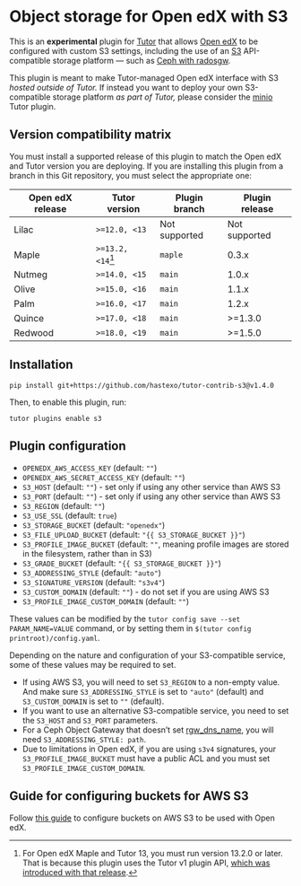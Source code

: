 Object storage for Open edX with S3
===================================

This is an **experimental** plugin for
[Tutor](https://docs.tutor.overhang.io) that allows [Open edX](https://openedx.org/) to be
configured with custom S3 settings, including the use of an [S3](https://aws.amazon.com/s3/)
API-compatible storage platform — such as [Ceph with
radosgw](https://docs.ceph.com/en/latest/radosgw/index.html).

This plugin is meant to make Tutor-managed Open edX interface with S3
*hosted outside of Tutor.* If instead you want to deploy your own
S3-compatible storage platform *as part of Tutor,* please consider the
[minio](https://github.com/overhangio/tutor-minio) Tutor plugin.

Version compatibility matrix
----------------------------

You must install a supported release of this plugin to match the Open
edX and Tutor version you are deploying. If you are installing this
plugin from a branch in this Git repository, you must select the
appropriate one:

| Open edX release | Tutor version     | Plugin branch | Plugin release |
|------------------|-------------------|---------------|----------------|
| Lilac            | `>=12.0, <13`     | Not supported | Not supported  |
| Maple            | `>=13.2, <14`[^1] | `maple`       | 0.3.x          |
| Nutmeg           | `>=14.0, <15`     | `main`        | 1.0.x          |
| Olive            | `>=15.0, <16`     | `main`        | 1.1.x          |
| Palm             | `>=16.0, <17`     | `main`        | 1.2.x          |
| Quince           | `>=17.0, <18`     | `main`        | >=1.3.0        |
| Redwood          | `>=18.0, <19`     | `main`        | >=1.5.0        |

[^1]: For Open edX Maple and Tutor 13, you must run version 13.2.0 or
    later. That is because this plugin uses the Tutor v1 plugin API,
    [which was introduced with that
    release](https://github.com/overhangio/tutor/blob/master/CHANGELOG.md#v1320-2022-04-24).

Installation
------------

    pip install git+https://github.com/hastexo/tutor-contrib-s3@v1.4.0

Then, to enable this plugin, run:

    tutor plugins enable s3

Plugin configuration
--------------------

* `OPENEDX_AWS_ACCESS_KEY` (default: `""`)
* `OPENEDX_AWS_SECRET_ACCESS_KEY` (default: `""`)
* `S3_HOST` (default: `""`) - set only if using any other service than AWS S3
* `S3_PORT` (default: `""`) - set only if using any other service than AWS S3
* `S3_REGION` (default: `""`)
* `S3_USE_SSL` (default: `true`)
* `S3_STORAGE_BUCKET` (default: `"openedx"`)
* `S3_FILE_UPLOAD_BUCKET` (default: `"{{ S3_STORAGE_BUCKET }}"`)
* `S3_PROFILE_IMAGE_BUCKET` (default: `""`, meaning profile images are
  stored in the filesystem, rather than in S3)
* `S3_GRADE_BUCKET` (default: `"{{ S3_STORAGE_BUCKET }}"`)
* `S3_ADDRESSING_STYLE` (default: `"auto"`)
* `S3_SIGNATURE_VERSION` (default: `"s3v4"`)
* `S3_CUSTOM_DOMAIN` (default: `""`) - do not set if you are using AWS S3
* `S3_PROFILE_IMAGE_CUSTOM_DOMAIN` (default: `""`)

These values can be modified by the `tutor config save --set
PARAM_NAME=VALUE` command, or by setting them in `$(tutor config
printroot)/config.yaml`.

Depending on the nature and configuration of your S3-compatible
service, some of these values may be required to set.

* If using AWS S3, you will need to set `S3_REGION` to a non-empty value.
  And make sure `S3_ADDRESSING_STYLE` is set to `"auto"` (default) and
  `S3_CUSTOM_DOMAIN` is set to `""` (default).
* If you want to use an alternative S3-compatible service, you need to set the
  `S3_HOST` and `S3_PORT` parameters.
* For a Ceph Object Gateway that doesn’t set
  [rgw_dns_name](https://docs.ceph.com/en/latest/radosgw/config-ref/#confval-rgw_dns_name),
  you will need `S3_ADDRESSING_STYLE: path`.
* Due to limitations in Open edX, if you are using `s3v4` signatures, your
  `S3_PROFILE_IMAGE_BUCKET` must have a public ACL and you must set
  `S3_PROFILE_IMAGE_CUSTOM_DOMAIN`.

Guide for configuring buckets for AWS S3
----------------------------------------

Follow [this guide](README-aws.md) to configure buckets on AWS S3 to
be used with Open edX.
